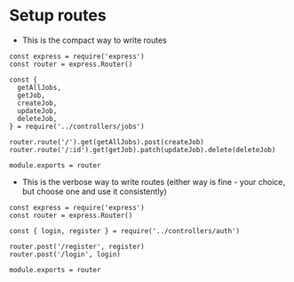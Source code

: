 # Setup routes
* This is the compact way to write routes
```
const express = require('express')
const router = express.Router()

const {
  getAllJobs,
  getJob,
  createJob,
  updateJob,
  deleteJob,
} = require('../controllers/jobs')

router.route('/').get(getAllJobs).post(createJob)
router.route('/:id').get(getJob).patch(updateJob).delete(deleteJob)

module.exports = router

```

* This is the verbose way to write routes (either way is fine - your choice, but choose one and use it consistently)

```
const express = require('express')
const router = express.Router()

const { login, register } = require('../controllers/auth')

router.post('/register', register)
router.post('/login', login)

module.exports = router

```




